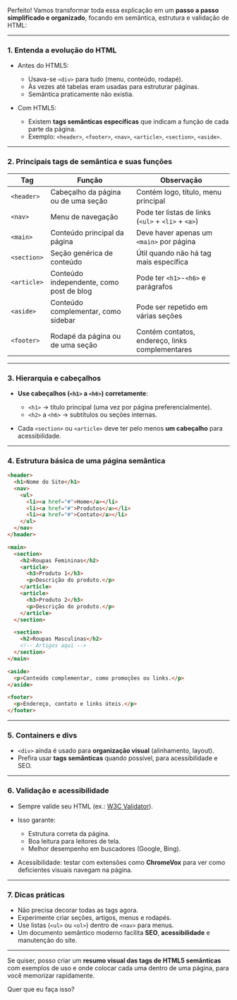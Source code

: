 Perfeito! Vamos transformar toda essa explicação em um **passo a passo simplificado e organizado**, focando em semântica, estrutura e validação de HTML:

---

### **1. Entenda a evolução do HTML**

* Antes do HTML5:

  * Usava-se `<div>` para tudo (menu, conteúdo, rodapé).
  * Às vezes até tabelas eram usadas para estruturar páginas.
  * Semântica praticamente não existia.

* Com HTML5:

  * Existem **tags semânticas específicas** que indicam a função de cada parte da página.
  * Exemplo: `<header>`, `<footer>`, `<nav>`, `<article>`, `<section>`, `<aside>`.

---

### **2. Principais tags de semântica e suas funções**

| Tag         | Função                                   | Observação                                         |
| ----------- | ---------------------------------------- | -------------------------------------------------- |
| `<header>`  | Cabeçalho da página ou de uma seção      | Contém logo, título, menu principal                |
| `<nav>`     | Menu de navegação                        | Pode ter listas de links (`<ul>` + `<li>` + `<a>`) |
| `<main>`    | Conteúdo principal da página             | Deve haver apenas um `<main>` por página           |
| `<section>` | Seção genérica de conteúdo               | Útil quando não há tag mais específica             |
| `<article>` | Conteúdo independente, como post de blog | Pode ter `<h1>`-`<h6>` e parágrafos                |
| `<aside>`   | Conteúdo complementar, como sidebar      | Pode ser repetido em várias seções                 |
| `<footer>`  | Rodapé da página ou de uma seção         | Contém contatos, endereço, links complementares    |

---

### **3. Hierarquia e cabeçalhos**

* **Use cabeçalhos (`<h1>` a `<h6>`) corretamente**:

  * `<h1>` → título principal (uma vez por página preferencialmente).
  * `<h2>` a `<h6>` → subtítulos ou seções internas.
* Cada `<section>` ou `<article>` deve ter pelo menos **um cabeçalho** para acessibilidade.

---

### **4. Estrutura básica de uma página semântica**

```html
<header>
  <h1>Nome do Site</h1>
  <nav>
    <ul>
      <li><a href="#">Home</a></li>
      <li><a href="#">Produtos</a></li>
      <li><a href="#">Contato</a></li>
    </ul>
  </nav>
</header>

<main>
  <section>
    <h2>Roupas Femininas</h2>
    <article>
      <h3>Produto 1</h3>
      <p>Descrição do produto.</p>
    </article>
    <article>
      <h3>Produto 2</h3>
      <p>Descrição do produto.</p>
    </article>
  </section>

  <section>
    <h2>Roupas Masculinas</h2>
    <!-- Artigos aqui -->
  </section>
</main>

<aside>
  <p>Conteúdo complementar, como promoções ou links.</p>
</aside>

<footer>
  <p>Endereço, contato e links úteis.</p>
</footer>
```

---

### **5. Containers e divs**

* `<div>` ainda é usado para **organização visual** (alinhamento, layout).
* Prefira usar **tags semânticas** quando possível, para acessibilidade e SEO.

---

### **6. Validação e acessibilidade**

* Sempre valide seu HTML (ex.: [W3C Validator](https://validator.w3.org/)).
* Isso garante:

  * Estrutura correta da página.
  * Boa leitura para leitores de tela.
  * Melhor desempenho em buscadores (Google, Bing).
* Acessibilidade: testar com extensões como **ChromeVox** para ver como deficientes visuais navegam na página.

---

### **7. Dicas práticas**

* Não precisa decorar todas as tags agora.
* Experimente criar seções, artigos, menus e rodapés.
* Use listas (`<ul>` ou `<ol>`) dentro de `<nav>` para menus.
* Um documento semântico moderno facilita **SEO**, **acessibilidade** e manutenção do site.

---

Se quiser, posso criar um **resumo visual das tags de HTML5 semânticas** com exemplos de uso e onde colocar cada uma dentro de uma página, para você memorizar rapidamente.

Quer que eu faça isso?
